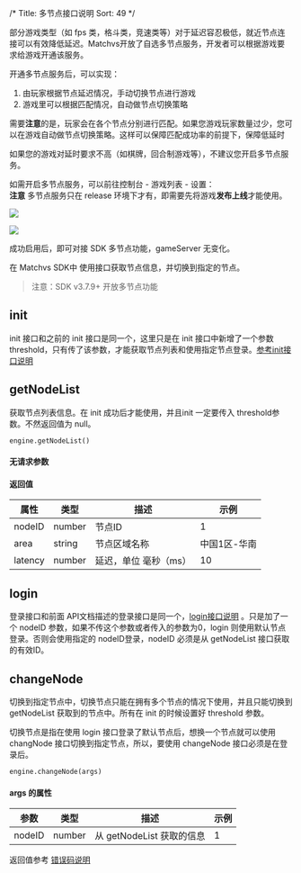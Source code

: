 /*
Title: 多节点接口说明
Sort: 49
*/

部分游戏类型（如 fps 类，格斗类，竞速类等）对于延迟容忍极低，就近节点连接可以有效降低延迟。Matchvs开放了自选多节点服务，开发者可以根据游戏要求给游戏开通该服务。

开通多节点服务后，可以实现：

1. 由玩家根据节点延迟情况，手动切换节点进行游戏
2. 游戏里可以根据匹配情况，自动做节点切换策略

需要**注意**的是，玩家会在各个节点分别进行匹配。如果您游戏玩家数量过少，您可以在游戏自动做节点切换策略。这样可以保障匹配成功率的前提下，保障低延时

如果您的游戏对延时要求不高（如棋牌，回合制游戏等），不建议您开启多节点服务。

如需开启多节点服务，可以前往控制台 - 游戏列表 - 设置：  
**注意** 多节点服务只在 release 环境下才有，即需要先将游戏**发布上线**才能使用。

![](http://imgs.matchvs.com/static/node/node6.png)

![](http://imgs.matchvs.com/static/node/node8.png)

成功启用后，即可对接 SDK 多节点功能，gameServer 无变化。



在 Matchvs SDK中 使用接口获取节点信息，并切换到指定的节点。

>  注意：SDK v3.7.9+ 开放多节点功能

## init

init 接口和之前的 init 接口是同一个，这里只是在 init 接口中新增了一个参数 threshold，只有传了该参数，才能获取节点列表和使用指定节点登录。[参考init接口说明](./TypeScript)

## getNodeList

获取节点列表信息。在 init 成功后才能使用，并且init 一定要传入 threshold参数。不然返回值为 null。

```
engine.getNodeList()
```

#### 无请求参数

#### 返回值

| 属性    | 类型   | 描述                  | 示例         |
| ------- | ------ | --------------------- | ------------ |
| nodeID  | number | 节点ID                | 1            |
| area    | string | 节点区域名称          | 中国1区-华南 |
| latency | number | 延迟，单位 毫秒（ms） | 10           |



## login

 登录接口和前面 API文档描述的登录接口是同一个，[login接口说明](./TypeScript) 。只是加了一个 nodeID 参数，如果不传这个参数或者传入的参数为0，login 则使用默认节点登录。否则会使用指定的 nodeID登录，nodeID 必须是从 getNodeList 接口获取的有效ID。



## changeNode

切换到指定节点中，切换节点只能在拥有多个节点的情况下使用，并且只能切换到 getNodeList 获取到的节点中。所有在 init 的时候设置好 threshold 参数。

切换节点是指在使用 login 接口登录了默认节点后，想换一个节点就可以使用 changNode 接口切换到指定节点，所以，要使用 changeNode 接口必须是在登录后。

```
engine.changeNode(args)
```

#### args 的属性

| 参数   | 类型   | 描述                      | 示例 |
| ------ | ------ | ------------------------- | ---- |
| nodeID | number | 从 getNodeList 获取的信息 | 1    |

返回值参考 [错误码说明](https://doc.matchvs.com/APIDoc/erroCode)

